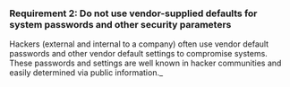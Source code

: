 ### Requirement 2: Do not use vendor-supplied defaults for system passwords and other security parameters

Hackers (external and internal to a company) often use vendor default passwords and other vendor default settings to compromise systems. These passwords and settings are well known in hacker communities and easily determined via public information.\_
